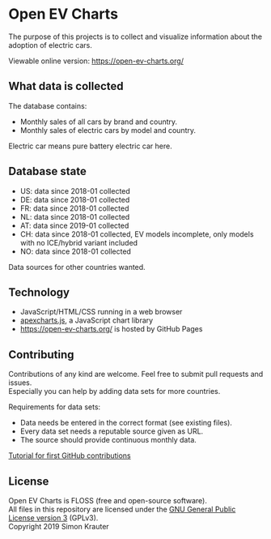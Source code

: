 Open EV Charts
==============

The purpose of this projects is to collect and visualize information about the adoption of electric cars.

Viewable online version: https://open-ev-charts.org/

What data is collected
----------------------

The database contains:

- Monthly sales of all cars by brand and country.
- Monthly sales of electric cars by model and country.

Electric car means pure battery electric car here.

Database state
--------------

- US: data since 2018-01 collected
- DE: data since 2018-01 collected
- FR: data since 2018-01 collected
- NL: data since 2018-01 collected
- AT: data since 2019-01 collected
- CH: data since 2018-01 collected, EV models incomplete, only models with no ICE/hybrid variant included
- NO: data since 2018-01 collected

Data sources for other countries wanted.

Technology
----------

- JavaScript/HTML/CSS running in a web browser
- [apexcharts.js](https://github.com/apexcharts/apexcharts.js), a JavaScript chart library
- https://open-ev-charts.org/ is hosted by GitHub Pages

Contributing
------------

Contributions of any kind are welcome. Feel free to submit pull requests and issues.<br>
Especially you can help by adding data sets for more countries.<br>

Requirements for data sets:
- Data needs be entered in the correct format (see existing files).
- Every data set needs a reputable source given as URL.
- The source should provide continuous monthly data.

[Tutorial for first GitHub contributions](https://github.com/firstcontributions/first-contributions/blob/master/README.md)

License
-------

Open EV Charts is FLOSS (free and open-source software).<br>
All files in this repository are licensed under the [GNU General Public License version 3](https://opensource.org/licenses/GPL-3.0) (GPLv3).<br>
Copyright 2019 Simon Krauter
